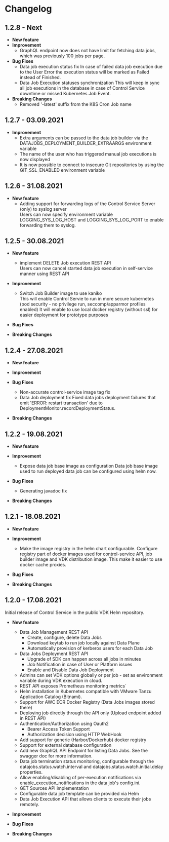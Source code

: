 Changelog
=========

1.2.8 - Next
----
* **New feature**
* **Improvement**
  * GraphQL endpoint now does not have limit for fetching data jobs, which was previously 100 jobs per page.
* **Bug Fixes**
  * Data job execution status fix
    In case of failed data job execution due to the User Error the execution status will be marked as Failed instead of Finished.
  * Data Job Execution statuses synchronization
    This will keep in sync all job executions in the database in case of Control Service downtime or missed Kubernetes Job Event.
* **Breaking Changes**
  * Removed '-latest' suffix from the К8S Cron Job name


1.2.7 - 03.09.2021
----
* **Improvement**
  * Extra arguments can be passed to the data job builder via the DATAJOBS_DEPLOYMENT_BUILDER_EXTRAARGS environment variable
  * The name of the user who has triggered manual job executions is now displayed
  * It is now possible to connect to insecure Git repositories by using the GIT_SSL_ENABLED environment variable


1.2.6 - 31.08.2021
----

* **New feature**
  * Adding support for forwarding logs of the Control Service Server (only) to syslog server <br>
    Users can now specify environment variable LOGGING_SYS_LOG_HOST and LOGGING_SYS_LOG_PORT to enable forwarding them to syslog.


1.2.5 - 30.08.2021
----

* **New feature**
  * implement DELETE Job execution REST API<br>
    Users can now cancel started data job execution in self-service manner using REST API


* **Improvement**
  * Switch Job Builder image to use kaniko<br>
    This will enable Control Servie to run in more secure kubernetes (pod security - no privilege run, seccomp/apparmor profiles enabled)
    It will enable to use local docker registry (without ssl) for easier deployment for prototype purposes

* **Bug Fixes**

* **Breaking Changes**


1.2.4 - 27.08.2021
---
* **New feature**

* **Improvement**

* **Bug Fixes**
  * Non-accurate control-service image tag fix
  * Data Job deployment fix
    Fixed data jobs deployment failures that emit 'ERROR: restart transaction' due to DeploymentMonitor.recordDeploymentStatus.

* **Breaking Changes**


1.2.2 - 19.08.2021
----

* **New feature**

* **Improvement**
  * Expose data job base image as configuration
    Data job base image used to run deployed data job can be configured using helm now.

* **Bug Fixes**
  * Generating javadoc fix

* **Breaking Changes**


1.2.1 - 18.08.2021
----

* **New feature**

* **Improvement**
  * Make the image registry in the helm chart configurable.
    Configure registry part of docker images used for control-service API, job builder image and VDK distribution image.
    This make it easier to use docker cache proxies.

* **Bug Fixes**

* **Breaking Changes**


1.2.0 - 17.08.2021
----
Initial release of Control Service in the public VDK Helm repository.

* **New feature**
  - Data Job Management REST API
    - Create, configure, delete Data Jobs
    - Download keytab to run job locally against Data Plane
    - Automatically provision of kerberos users for each Data Job
  - Data Jobs Deployment REST API
    - Upgrade of SDK can happen across all jobs in minutes
    - Job Notification in case of User or Platform issues
    - Enable and Disable Data Job Deployment
  - Admins can set VDK options globally or per job - set as environment variable during VDK execution in cloud.
  - REST API exposes Prometheus monitoring metrics`
  - Helm installation in Kubernetes compatible with VMware Tanzu Application Catalog (Bitnami).
  - Support for AWC ECR Docker Registry (Data Jobs images stored there)
  - Deploying job directly through the API only (Upload endpoint added in REST API)
  - Authentication/Authorization using Oauth2
    - Bearer Access Token Support
    - Authorization decision using HTTP WebHook
  - Add support for generic (Harbor/Dockerhub) docker registry
  - Support for external database configuration
  - Add new GraphQL API Endpoint for listing Data Jobs. See the swagger doc for more information.
  - Data job termination status monitoring, configurable through the datajobs.status.watch.interval and datajobs.status.watch.initial.delay properties.
  - Allow enabling/disabling of per-execution notifications via enable_execution_notifications in the data job's config.ini.
  - GET Sources API implementation
  - Configurable data job template can be provided via Helm
  - Data Job Execution API that allows clients to execute their jobs remotely.

* **Improvement**

* **Bug Fixes**

* **Breaking Changes**
